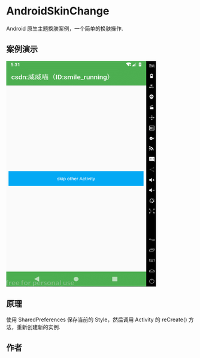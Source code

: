 # AndroidSkinChange
Android 原生主题换肤案例，一个简单的换肤操作.

## 案例演示
 <img src="https://github.com/xww0826/SkinChangeDemo/blob/master/app/src/main/assets/demo.gif" width = "400" height = "600" alt="图片名称" align=center />
 

## 原理

使用 SharedPreferences 保存当前的 Style，然后调用 Activity 的 reCreate() 方法，重新创建新的实例.

## 作者
